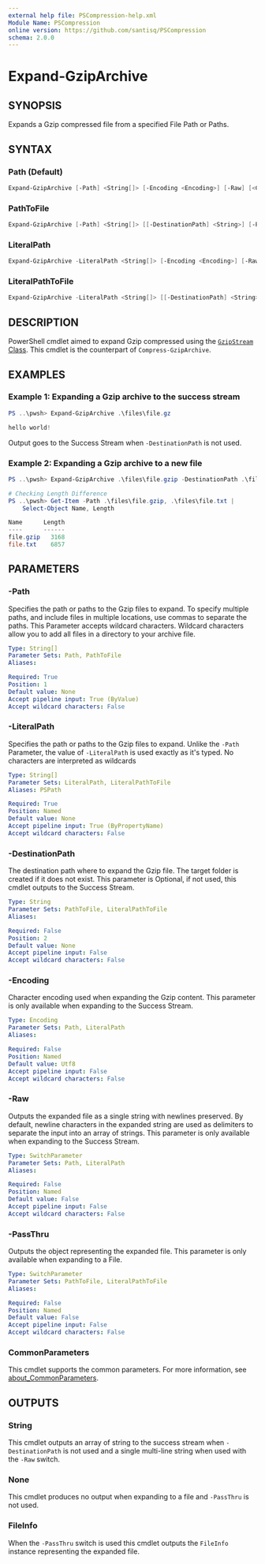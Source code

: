 ```yaml
---
external help file: PSCompression-help.xml
Module Name: PSCompression
online version: https://github.com/santisq/PSCompression
schema: 2.0.0
---
```


# Expand-GzipArchive

## SYNOPSIS

Expands a Gzip compressed file from a specified File Path or Paths.

## SYNTAX

### Path (Default)

```powershell
Expand-GzipArchive [-Path] <String[]> [-Encoding <Encoding>] [-Raw] [<CommonParameters>]
```

### PathToFile

```powershell
Expand-GzipArchive [-Path] <String[]> [[-DestinationPath] <String>] [-PassThru] [<CommonParameters>]
```

### LiteralPath

```powershell
Expand-GzipArchive -LiteralPath <String[]> [-Encoding <Encoding>] [-Raw] [<CommonParameters>]
```

### LiteralPathToFile

```powershell
Expand-GzipArchive -LiteralPath <String[]> [[-DestinationPath] <String>] [-PassThru] [<CommonParameters>]
```

## DESCRIPTION

PowerShell cmdlet aimed to expand Gzip compressed using the [`GzipStream` Class](https://learn.microsoft.com/en-us/dotnet/api/system.io.compression.gzipstream). This cmdlet is the counterpart of `Compress-GzipArchive`.

## EXAMPLES

### Example 1: Expanding a Gzip archive to the success stream

```powershell
PS ..\pwsh> Expand-GzipArchive .\files\file.gz

hello world!
```

Output goes to the Success Stream when `-DestinationPath` is not used.

### Example 2: Expanding a Gzip archive to a new file

```powershell
PS ..\pwsh> Expand-GzipArchive .\files\file.gzip -DestinationPath .\files\file.txt

# Checking Length Difference
PS ..\pwsh> Get-Item -Path .\files\file.gzip, .\files\file.txt |
    Select-Object Name, Length

Name      Length
----      ------
file.gzip   3168
file.txt    6857
```

## PARAMETERS

### -Path

Specifies the path or paths to the Gzip files to expand.
To specify multiple paths, and include files in multiple locations, use commas to separate the paths.
This Parameter accepts wildcard characters.
Wildcard characters allow you to add all files in a directory to your archive file.

```yaml
Type: String[]
Parameter Sets: Path, PathToFile
Aliases:

Required: True
Position: 1
Default value: None
Accept pipeline input: True (ByValue)
Accept wildcard characters: False
```

### -LiteralPath

Specifies the path or paths to the Gzip files to expand.
Unlike the `-Path` Parameter, the value of `-LiteralPath` is used exactly as it's typed.
No characters are interpreted as wildcards

```yaml
Type: String[]
Parameter Sets: LiteralPath, LiteralPathToFile
Aliases: PSPath

Required: True
Position: Named
Default value: None
Accept pipeline input: True (ByPropertyName)
Accept wildcard characters: False
```

### -DestinationPath

The destination path where to expand the Gzip file.
The target folder is created if it does not exist.
This parameter is Optional, if not used, this cmdlet outputs to the Success Stream.

```yaml
Type: String
Parameter Sets: PathToFile, LiteralPathToFile
Aliases:

Required: False
Position: 2
Default value: None
Accept pipeline input: False
Accept wildcard characters: False
```

### -Encoding

Character encoding used when expanding the Gzip content.
This parameter is only available when expanding to the Success Stream.

```yaml
Type: Encoding
Parameter Sets: Path, LiteralPath
Aliases:

Required: False
Position: Named
Default value: Utf8
Accept pipeline input: False
Accept wildcard characters: False
```

### -Raw

Outputs the expanded file as a single string with newlines preserved.
By default, newline characters in the expanded string are used as delimiters to separate the input into an array of strings.
This parameter is only available when expanding to the Success Stream.

```yaml
Type: SwitchParameter
Parameter Sets: Path, LiteralPath
Aliases:

Required: False
Position: Named
Default value: False
Accept pipeline input: False
Accept wildcard characters: False
```

### -PassThru

Outputs the object representing the expanded file.
This parameter is only available when expanding to a File.

```yaml
Type: SwitchParameter
Parameter Sets: PathToFile, LiteralPathToFile
Aliases:

Required: False
Position: Named
Default value: False
Accept pipeline input: False
Accept wildcard characters: False
```

### CommonParameters

This cmdlet supports the common parameters. For more information, see [about_CommonParameters](http://go.microsoft.com/fwlink/?LinkID=113216).

## OUTPUTS

### String

This cmdlet outputs an array of string to the success stream when `-DestinationPath` is not used and a single multi-line string when used with the `-Raw` switch.

### None

This cmdlet produces no output when expanding to a file and `-PassThru` is not used.

### FileInfo

When the `-PassThru` switch is used this cmdlet outputs the `FileInfo` instance representing the expanded file.

